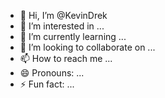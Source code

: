 - 👋 Hi, I’m @KevinDrek
- 👀 I’m interested in ...
- 🌱 I’m currently learning ...
- 💞️ I’m looking to collaborate on ...
- 📫 How to reach me ...
- 😄 Pronouns: ...
- ⚡ Fun fact: ...

<!---
KevinDrek/KevinDrek is a ✨ special ✨ repository because its `README.md` (this file) appears on your GitHub profile.
You can click the Preview link to take a look at your changes.
--->
